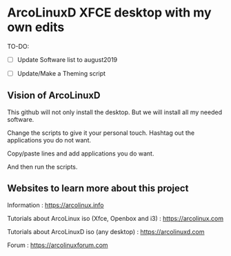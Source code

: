 # ArcoLinuxD XFCE desktop with my own edits

TO-DO:

-[ ] Update Software list to august2019

- [ ] Update/Make a Theming script




## Vision of ArcoLinuxD

This github will not only install the desktop.
But we will install all my needed software.

Change the scripts to give it your personal touch.
Hashtag out the applications you do not want.

Copy/paste lines and add applications you do want.

And then run the scripts.


## Websites to learn more about this project

Information : https://arcolinux.info

Tutorials about ArcoLinux iso (Xfce, Openbox and i3) : https://arcolinux.com

Tutorials about ArcoLinuxD iso (any desktop) : https://arcolinuxd.com

Forum : https://arcolinuxforum.com
